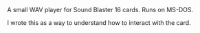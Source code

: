 A small WAV player for Sound Blaster 16 cards. Runs on MS-DOS.

I wrote this as a way to understand how to interact with the card.

